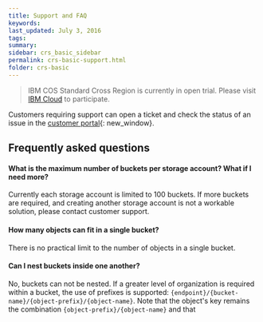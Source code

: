 ```yaml
---
title: Support and FAQ
keywords: 
last_updated: July 3, 2016
tags: 
summary: 
sidebar: crs_basic_sidebar
permalink: crs-basic-support.html
folder: crs-basic
---
```


> IBM COS Standard Cross Region is currently in open trial.  Please visit [IBM Cloud](https://www.softlayer.com/Store/orderService/objectStorage) to participate.

Customers requiring support can open a ticket and check the status of an issue in the [customer portal](https://control.softlayer.com/){: new_window}.

## Frequently asked questions

#### What is the maximum number of buckets per storage account?  What if I need more?

Currently each storage account is limited to 100 buckets.  If more buckets are required, and creating another storage account is not a workable solution, please contact customer support.

#### How many objects can fit in a single bucket?

There is no practical limit to the number of objects in a single bucket.

#### Can I nest buckets inside one another?

No, buckets can not be nested.  If a greater level of organization is required within a bucket, the use of prefixes is supported: `{endpoint}/{bucket-name}/{object-prefix}/{object-name}`.  Note that the object's key remains the combination `{object-prefix}/{object-name}` and that
